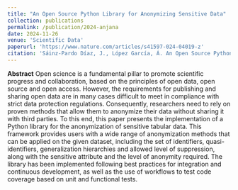 ```yaml
---
title: "An Open Source Python Library for Anonymizing Sensitive Data"
collection: publications
permalink: /publication/2024-anjana
date: 2024-11-26
venue: 'Scientific Data'
paperurl: 'https://www.nature.com/articles/s41597-024-04019-z'
citation: 'Sáinz-Pardo Díaz, J., López García, Á. An Open Source Python Library for Anonymizing Sensitive Data. Sci Data 11, 1289 (2024). https://doi.org/10.1038/s41597-024-04019-z'
---
```


**Abstract**
Open science is a fundamental pillar to promote scientific progress and collaboration, based on the principles of open data, open source and open access. However, the requirements for publishing and sharing open data are in many cases difficult to meet in compliance with strict data protection regulations. Consequently, researchers need to rely on proven methods that allow them to anonymize their data without sharing it with third parties. To this end, this paper presents the implementation of a Python library for the anonymization of sensitive tabular data. This framework provides users with a wide range of anonymization methods that can be applied on the given dataset, including the set of identifiers, quasi-identifiers, generalization hierarchies and allowed level of suppression, along with the sensitive attribute and the level of anonymity required. The library has been implemented following best practices for integration and continuous development, as well as the use of workflows to test code coverage based on unit and functional tests.
